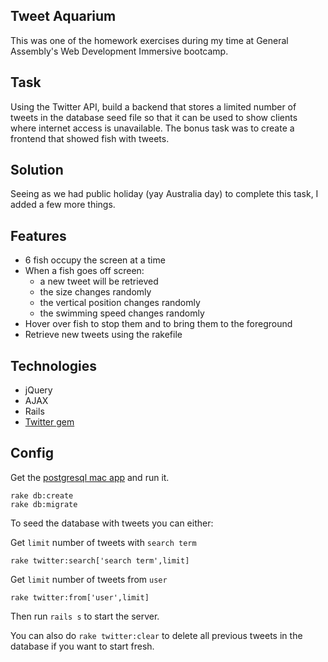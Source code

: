 ## Tweet Aquarium

This was one of the homework exercises during my time at General Assembly's Web Development Immersive bootcamp.

## Task

Using the Twitter API, build a backend that stores a limited number of tweets in the database seed file so that it can be used to show clients where internet access is unavailable. The bonus task was to create a frontend that showed fish with tweets.

## Solution

Seeing as we had public holiday (yay Australia day) to complete this task, I added a few more things.

## Features

* 6 fish occupy the screen at a time
* When a fish goes off screen:
  * a new tweet will be retrieved
  * the size changes randomly
  * the vertical position changes randomly
  * the swimming speed changes randomly
* Hover over fish to stop them and to bring them to the foreground
* Retrieve new tweets using the rakefile

## Technologies

* jQuery
* AJAX
* Rails
* [Twitter gem](https://github.com/sferik/twitter)

## Config

Get the [postgresql mac app](http://postgresapp.com/) and run it.

```
rake db:create
rake db:migrate
```

To seed the database with tweets you can either:

Get `limit` number of tweets with `search term`

```
rake twitter:search['search term',limit]
```

Get `limit` number of tweets from `user`

```
rake twitter:from['user',limit]
```

Then run `rails s` to start the server.

You can also do `rake twitter:clear` to delete all previous tweets in the database if you want to start fresh.

